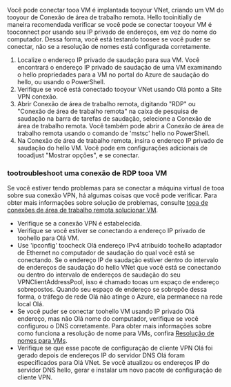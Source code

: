 Você pode conectar tooa VM é implantada tooyour VNet, criando um VM do tooyour de Conexão de área de trabalho remota. Hello tooinitially de maneira recomendada verificar se você pode se conectar tooyour VM é tooconnect por usando seu IP privado de endereços, em vez do nome do computador. Dessa forma, você está testando toosee se você puder se conectar, não se a resolução de nomes está configurada corretamente. 

1. Localize o endereço IP privado de saudação para sua VM. Você encontrará o endereço IP privado de saudação de uma VM examinando o hello propriedades para a VM no portal do Azure de saudação do hello, ou usando o PowerShell.
2. Verifique se você está conectado tooyour VNet usando Olá ponto a Site VPN conexão. 
3. Abrir Conexão de área de trabalho remota, digitando "RDP" ou "Conexão de área de trabalho remota" na caixa de pesquisa de saudação na barra de tarefas de saudação, selecione a Conexão de área de trabalho remota. Você também pode abrir a Conexão de área de trabalho remota usando o comando de 'mstsc' hello no PowerShell. 
3. Na Conexão de área de trabalho remota, insira o endereço IP privado de saudação do hello VM. Você pode em configurações adicionais de tooadjust "Mostrar opções", e se conectar.

### <a name="tootroubleshoot-an-rdp-connection-tooa-vm"></a>tootroubleshoot uma conexão de RDP tooa VM

Se você estiver tendo problemas para se conectar a máquina virtual de tooa sobre sua conexão VPN, há algumas coisas que você pode verificar. Para obter mais informações sobre solução de problemas, consulte [tooa de conexões de área de trabalho remota solucionar VM](../articles/virtual-machines/windows/troubleshoot-rdp-connection.md).

- Verifique se a conexão VPN é estabelecida.
- Verifique se você estiver se conectando a endereço IP privado de toohello para Olá VM.
- Use 'ipconfig' toocheck Olá endereço IPv4 atribuído toohello adaptador de Ethernet no computador de saudação do qual você está se conectando. Se o endereço IP de saudação estiver dentro do intervalo de endereços de saudação do hello VNet que você está se conectando ou dentro do intervalo de endereços de saudação do seu VPNClientAddressPool, isso é chamado tooas um espaço de endereço sobrepostos. Quando seu espaço de endereço se sobrepõe dessa forma, o tráfego de rede Olá não atinge o Azure, ela permanece na rede local Olá.
- Se você puder se conectar toohello VM usando IP privado Olá endereço, mas não Olá nome do computador, verifique se você configurou o DNS corretamente. Para obter mais informações sobre como funciona a resolução de nome para VMs, confira [Resolução de nomes para VMs](../articles/virtual-network/virtual-networks-name-resolution-for-vms-and-role-instances.md).
- Verifique se que esse pacote de configuração de cliente VPN Olá foi gerado depois de endereços IP do servidor DNS Olá foram especificados para Olá VNet. Se você atualizou os endereços IP do servidor DNS hello, gerar e instalar um novo pacote de configuração de cliente VPN.
